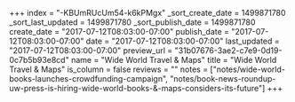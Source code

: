 +++
index = "-KBUmRUcUm54-k6kPMgx"
_sort_create_date = 1499871780
_sort_last_updated = 1499871780
_sort_publish_date = 1499871780
create_date = "2017-07-12T08:03:00-07:00"
publish_date = "2017-07-12T08:03:00-07:00"
date = "2017-07-12T08:03:00-07:00"
last_updated = "2017-07-12T08:03:00-07:00"
preview_url = "31b07676-3ae2-c7e9-0d19-0c7b5b93e8cd"
name = "Wide World Travel &amp; Maps"
title = "Wide World Travel &amp; Maps"
is_column = false
reviews = ""
notes = ["notes/wide-world-books-launches-crowdfunding-campaign", "notes/book-news-roundup-uw-press-is-hiring-wide-world-books-&-maps-considers-its-future"]
+++

